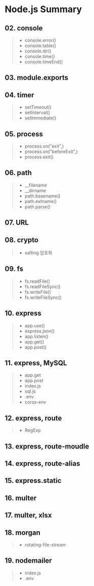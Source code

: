 # Node.js Summary

## 02. console

> - console.error()
> - console.table()
> - console.dir()
> - console.time()
> - console.timeEnd()

## 03. module.exports

## 04. timer

> - setTimeout()
> - setInterval()
> - setImmediate()

## 05. process

> - process.on("exit",)
> - process.on("beforeExit",)
> - process.exit()

## 06. path

> - \_\_filename
> - \_\_dirname
> - path.basename()
> - path.extname()
> - path.parse()

## 07. URL

## 08. crypto

> - salting 암호화

## 09. fs

> - fs.readFile()
> - fs.readFileSync()
> - fs.writeFile()
> - fs.writeFileSync()

## 10. express

> - app.use()
> - express.json()
> - app.listen()
> - app.get()
> - app.post()

## 11. express, MySQL

> - app.get
> - app.post
> - index.js
> - sql.js
> - .env
> - corss-env

## 12. express, route

> - RegExp

## 13. express, route-moudle

## 14. express, route-alias

## 15. express.static

## 16. multer

## 17. multer, xlsx

## 18. morgan

> - rotating-file-stream

## 19. nodemailer

> - index.js
> - .env
